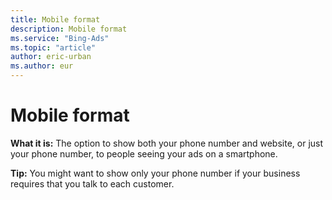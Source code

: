 ```yaml
---
title: Mobile format
description: Mobile format
ms.service: "Bing-Ads"
ms.topic: "article"
author: eric-urban
ms.author: eur
---
```


# Mobile format

**What it is:**  The option to show both your phone number and website, or just your phone number, to people seeing your ads on a smartphone.

**Tip:**  You might want to show only your phone number if your business requires that you talk to each customer.


